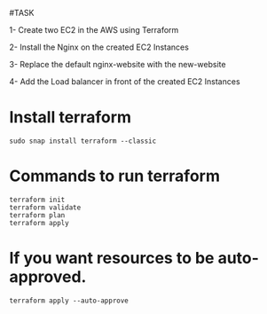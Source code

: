 #TASK

1- Create two EC2 in the AWS using Terraform

2- Install the Nginx on the created EC2 Instances

3- Replace the default nginx-website with the new-website

4- Add the Load balancer in front of the created EC2 Instances


# Install terraform
```
sudo snap install terraform --classic
```

# Commands to run terraform
```
terraform init
terraform validate
terraform plan
terraform apply 
```

# If you want resources to be auto-approved.
```
terraform apply --auto-approve 
```
